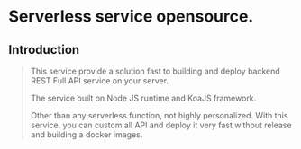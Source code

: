 # Serverless service opensource.

## Introduction
<blockquote>
This service provide a solution fast to building and deploy backend REST Full API service on your server. 

The service built on Node JS runtime and KoaJS framework.

Other than any serverless function, not highly personalized. With this service, you can custom all API and deploy it very fast without release and building a docker images.
</blockquote>


